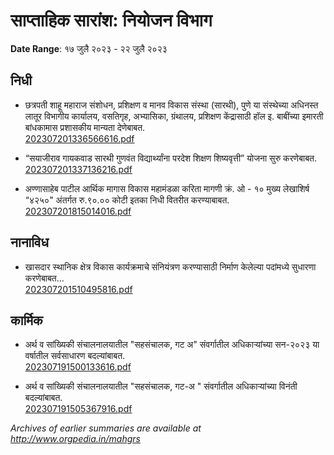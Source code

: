 # साप्ताहिक सारांश: नियोजन विभाग

**Date Range**: १७ जुलै २०२३ - २२ जुलै २०२३


## निधी
- छत्रपती शाहू महाराज संशोधन, प्रशिक्षण व मानव विकास संस्था (सारथी), पुणे या संस्थेच्या अधिनस्त लातूर विभागीय कार्यालय, वसतिगृह, अभ्यासिका, ग्रंथालय, प्रशिक्षण केंद्रासाठी हॉल इ. बाबींच्या इमारती बांधकामास प्रशासकीय मान्यता देणेबाबत.\
  [202307201336566616.pdf](https://gr.maharashtra.gov.in/Site/Upload/Government%20Resolutions/English/202307201336566616.pdf)

- “सयाजीराव गायकवाड सारथी गुणवंत विद्यार्थ्यांना परदेश शिक्षण शिष्यवृत्ती” योजना सुरु करणेबाबत.\
  [202307201337136216.pdf](https://gr.maharashtra.gov.in/Site/Upload/Government%20Resolutions/English/202307201337136216.pdf)

- अण्णासाहेब पाटील आर्थिक मागास विकास महामंडळा करिता मागणी क्रं. ओ - १० मुख्य लेखाशिर्ष “४२५०" अंतर्गत रु.९०.०० कोटी इतका निधी वितरीत करण्याबाबत.\
  [202307201815014016.pdf](https://gr.maharashtra.gov.in/Site/Upload/Government%20Resolutions/English/202307201815014016.pdf)

## नानाविध
- खासदार स्थानिक क्षेत्र विकास कार्यक्रमाचे संनियंत्रण करण्यासाठी निर्माण केलेल्या पदांमध्ये सुधारणा करणेबाबत...\
  [202307201510495816.pdf](https://gr.maharashtra.gov.in/Site/Upload/Government%20Resolutions/English/202307201510495816.pdf)

## कार्मिक
- अर्थ व सांख्यिकी संचालनालयातील "सहसंचालक, गट अ" संवर्गातील अधिकाऱ्यांच्या सन-२०२३ या वर्षातील सर्वसाधारण बदल्यांबाबत.\
  [202307191500133616.pdf](https://gr.maharashtra.gov.in/Site/Upload/Government%20Resolutions/English/202307191500133616.pdf)

- अर्थ व सांख्यिकी संचालनालयातील "सहसंचालक, गट-अ " संवर्गातील अधिकाऱ्यांच्या विनंती बदल्यांबाबत.\
  [202307191505367916.pdf](https://gr.maharashtra.gov.in/Site/Upload/Government%20Resolutions/English/202307191505367916.pdf)


*Archives of earlier summaries are available at http://www.orgpedia.in/mahgrs*